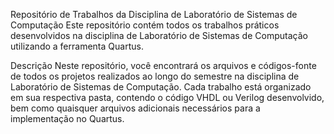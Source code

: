 Repositório de Trabalhos da Disciplina de Laboratório de Sistemas de Computação
Este repositório contém todos os trabalhos práticos desenvolvidos na disciplina de Laboratório de Sistemas de Computação utilizando a ferramenta Quartus.

Descrição
Neste repositório, você encontrará os arquivos e códigos-fonte de todos os projetos realizados ao longo do semestre na disciplina de Laboratório de Sistemas de Computação. Cada trabalho está organizado em sua respectiva pasta, contendo o código VHDL ou Verilog desenvolvido, bem como quaisquer arquivos adicionais necessários para a implementação no Quartus.
